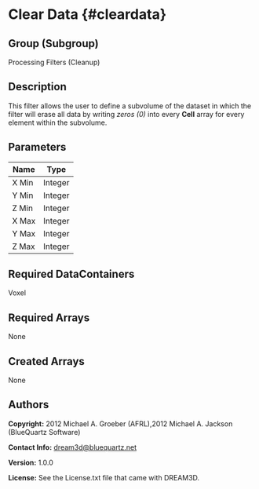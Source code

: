 Clear Data {#cleardata}
======

## Group (Subgroup) ##
Processing Filters (Cleanup)

## Description ##
This filter allows the user to define a subvolume of the dataset in which the filter will erase all data by writing *zeros (0)* into every **Cell** array for every element within the subvolume.


## Parameters ##

| Name | Type |
|------|------|
| X Min | Integer |
| Y Min | Integer |
| Z Min | Integer |
| X Max | Integer |
| Y Max | Integer |
| Z Max | Integer |

## Required DataContainers ##
Voxel

## Required Arrays ##
None



## Created Arrays ##
None



## Authors ##

**Copyright:** 2012 Michael A. Groeber (AFRL),2012 Michael A. Jackson (BlueQuartz Software)

**Contact Info:** dream3d@bluequartz.net

**Version:** 1.0.0

**License:**  See the License.txt file that came with DREAM3D.



